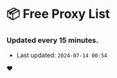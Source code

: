 # :package: Free Proxy List
### Updated every 15 minutes.

- Last updated: `2024-07-14 00:54`

:heart:
